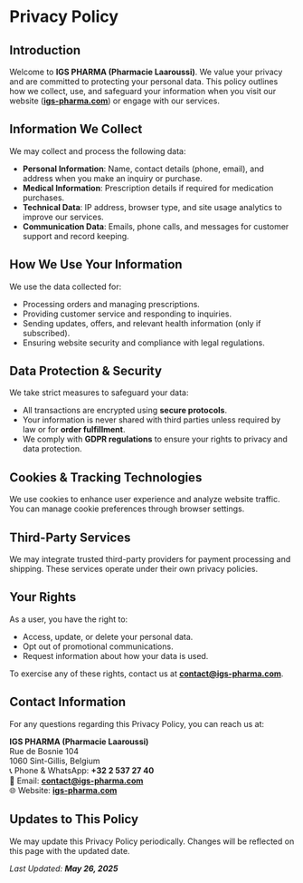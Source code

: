 # Privacy Policy

## Introduction

Welcome to **IGS PHARMA (Pharmacie Laaroussi)**. We value your privacy and are committed to protecting your personal data. This policy outlines how we collect, use, and safeguard your information when you visit our website (**[igs-pharma.com](https://igs-pharma.com)**) or engage with our services.

## Information We Collect

We may collect and process the following data:

- **Personal Information**: Name, contact details (phone, email), and address when you make an inquiry or purchase.
- **Medical Information**: Prescription details if required for medication purchases.
- **Technical Data**: IP address, browser type, and site usage analytics to improve our services.
- **Communication Data**: Emails, phone calls, and messages for customer support and record keeping.

## How We Use Your Information

We use the data collected for:

- Processing orders and managing prescriptions.
- Providing customer service and responding to inquiries.
- Sending updates, offers, and relevant health information (only if subscribed).
- Ensuring website security and compliance with legal regulations.

## Data Protection & Security

We take strict measures to safeguard your data:

- All transactions are encrypted using **secure protocols**.
- Your information is never shared with third parties unless required by law or for **order fulfillment**.
- We comply with **GDPR regulations** to ensure your rights to privacy and data protection.

## Cookies & Tracking Technologies

We use cookies to enhance user experience and analyze website traffic. You can manage cookie preferences through browser settings.

## Third-Party Services

We may integrate trusted third-party providers for payment processing and shipping. These services operate under their own privacy policies.

## Your Rights

As a user, you have the right to:

- Access, update, or delete your personal data.
- Opt out of promotional communications.
- Request information about how your data is used.

To exercise any of these rights, contact us at **[contact@igs-pharma.com](mailto:contact@igs-pharma.com)**.

## Contact Information

For any questions regarding this Privacy Policy, you can reach us at:

**IGS PHARMA (Pharmacie Laaroussi)**  
Rue de Bosnie 104  
1060 Sint-Gillis, Belgium  
📞 Phone & WhatsApp: **+32 2 537 27 40**  
📧 Email: **[contact@igs-pharma.com](mailto:contact@igs-pharma.com)**  
🌐 Website: **[igs-pharma.com](https://igs-pharma.com)**  

## Updates to This Policy

We may update this Privacy Policy periodically. Changes will be reflected on this page with the updated date.

_Last Updated: **May 26, 2025**_
